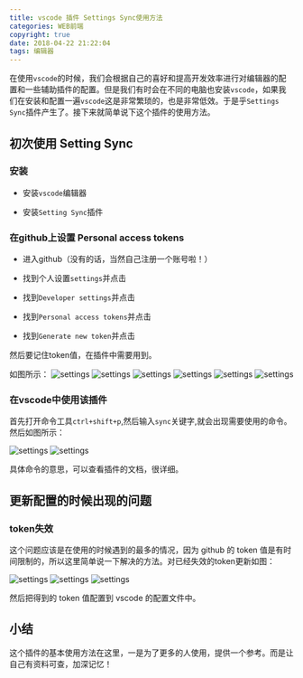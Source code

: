 ```yaml
---
title: vscode 插件 Settings Sync使用方法
categories: WEB前端
copyright: true
date: 2018-04-22 21:22:04
tags: 编辑器
---
```

在使用`vscode`的时候，我们会根据自己的喜好和提高开发效率进行对编辑器的配置和一些辅助插件的配置。但是我们有时会在不同的电脑也安装`vscode`，如果我们在安装和配置一遍`vscode`这是非常繁琐的，也是非常低效。于是乎`Settings Sync`插件产生了。接下来就简单说下这个插件的使用方法。<!--more-->

## 初次使用 Setting Sync

### 安装

- 安装`vscode`编辑器

- 安装`Setting Sync`插件

### 在github上设置 Personal access tokens

- 进入github（没有的话，当然自己注册一个账号啦！）

- 找到个人设置`settings`并点击

- 找到`Developer settings`并点击

- 找到`Personal access tokens`并点击

- 找到`Generate new token`并点击

然后要记住token值，在插件中需要用到。

如图所示：
![settings](http://images.wangyuanweb.top/vscode-setting-1.png?imageView2/3/w/600/h/400/q/75%7Cimageslim)
![settings](http://images.wangyuanweb.top/vscode-setting-2.png?imageView2/3/w/600/h/400/q/75%7Cimageslim)
![settings](http://images.wangyuanweb.top/vscode-setting-3.png?imageView2/3/w/600/h/400/q/75%7Cimageslim)
![settings](http://images.wangyuanweb.top/vscode-setting-4.png?imageView2/3/w/600/h/400/q/75%7Cimageslim)
![settings](http://images.wangyuanweb.top/vscode-setting-5.png?imageView2/3/w/600/h/400/q/75%7Cimageslim)
![settings](http://images.wangyuanweb.top/vscode-setting-6.png?imageView2/3/w/600/h/400/q/75%7Cimageslim)

### 在vscode中使用该插件

首先打开命令工具`ctrl+shift+p`,然后输入`sync`关键字,就会出现需要使用的命令。然后如图所示：

![settings](http://images.wangyuanweb.top/vscode-setting-7.png?imageView2/3/w/600/h/400/q/75%7Cimageslim)
![settings](http://images.wangyuanweb.top/vscode-setting-8.png?imageView2/3/w/600/h/400/q/75%7Cimageslim)

具体命令的意思，可以查看插件的文档，很详细。

## 更新配置的时候出现的问题

### token失效

这个问题应该是在使用的时候遇到的最多的情况，因为 github 的 token 值是有时间限制的，所以这里简单说一下解决的方法。对已经失效的token更新如图：

![settings](http://images.wangyuanweb.top/vscode-setting-9.png?imageView2/3/w/600/h/400/q/75%7Cimageslim)
![settings](http://images.wangyuanweb.top/vscode-setting-10.png?imageView2/3/w/600/h/400/q/75%7Cimageslim)
![settings](http://images.wangyuanweb.top/vscode-setting-11.png?imageView2/3/w/600/h/400/q/75%7Cimageslim)

然后把得到的 token 值配置到 vscode 的配置文件中。

## 小结

这个插件的基本使用方法在这里，一是为了更多的人使用，提供一个参考。而是让自己有资料可查，加深记忆！











